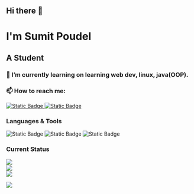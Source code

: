## Hi there 👋
# I'm Sumit Poudel
## A Student
### 🌱 I’m currently learning on learning web dev, linux, java(OOP).
### 📫 How to reach me:
[![Static Badge](https://img.shields.io/badge/facebook-blue?style=for-the-badge&logo=facebook)
](https://www.facebook.com/sumit.poudel.325)
[![Static Badge](https://img.shields.io/badge/instagram-blue?style=for-the-badge&logo=instagram)
](https://www.instagram.com/sum_it.poudel)

### Languages & Tools
![Static Badge](https://img.shields.io/badge/c-blue?style=for-the-badge&logo=c&logoColor=white)
![Static Badge](https://img.shields.io/badge/javascript-blue?style=for-the-badge&logo=javascript&logoColor=white)
![Static Badge](https://img.shields.io/badge/bootstrap-blue?style=for-the-badge&logo=bootstrap&logoColor=white)


### Current Status
![](https://github-readme-stats.vercel.app/api/top-langs?username=sumit-poudel&theme=dark&hide_border=false&show_icons=true&locale=en&layout=compact)<br/>
![](https://github-readme-stats.vercel.app/api?username=sumit-poudel&theme=dark&hide_border=false&show_icons=true&locale=en)<br/>
![](https://github-readme-streak-stats.herokuapp.com/?user=sumit-poudel&theme=dark&hide_border=false)

[![](https://visitcount.itsvg.in/api?id=sumit-poudel&icon=0&color=0)](https://visitcount.itsvg.in)

<!--
**sumit-poudel/sumit-poudel** is a ✨ _special_ ✨ repository because its `README.md` (this file) appears on your GitHub profile.

Here are some ideas to get you started:

- 🔭 I’m currently working on ...
- 🌱 I’m currently learning ...
- 👯 I’m looking to collaborate on ...
- 🤔 I’m looking for help with ...
- 💬 Ask me about ...
- 📫 How to reach me: ...
- 😄 Pronouns: ...
- ⚡ Fun fact: ...
-->
